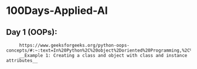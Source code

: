 # 100Days-Applied-AI
## Day 1 (OOPs):
         https://www.geeksforgeeks.org/python-oops-concepts/#:~:text=In%20Python%2C%20object%2Doriented%20Programming,%2C%20polymorphisms%2C%20encapsulation%2C%20etc.
         __Example 1: Creating a class and object with class and instance attributes__

